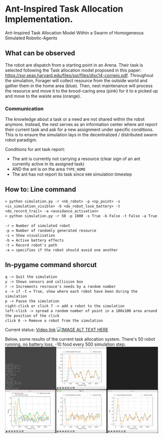 # Ant-Inspired Task Allocation Implementation.
Ant-Inspired Task Allocation Model Within a Swarm of Homogeneous Simulated Robotic-Agents

## What can be observed
The robot are dispatch from a starting point in an Arena. Their task is selected following the Task allocation model proposed in this paper: https://ssr.seas.harvard.edu/files/ssr/files/disc14-cornejo.pdf.
Throughout the simulation, Forager will collect resource from the outside world and gather them in the home area (blue). Then, nest maintenance will process the resource and move it to the brood-caring area (pink) for it to e picked up and move to the waiste area (orange).

### Communication
The knowledge about a task or a need are not shared within the robot anymore. Instead, the nest serves as an information center where ant report their current task and ask for
a new assignment under specific conditions. This is to ensure the simulation lays in the decentralized / distributed swarm robot paradigm.

Conditions for ant task report:
- The ant is currently not carrying a resource (clear sign of an ant currently active in its assigned task)
- AND the ant is on the area `TYPE_HOME`
- The ant has not report its task since `600` simulation timestep

## How to: Line command
```
> python simulation.py -r <nb_robot> -p <np_point> -s <is_simulation_visible> -b <do_robot_lose_battery> -t <do_record_trail> -a <avoidance_activation>
> python simulation.py -r 50 -p 1000 -s True -b False -t False -a True

-r = Number of simulated robot
-p = Number of randomly generated resource
-s = Show visualisation
-b = Active battery effects
-t = Record robot's path
-a = specifies if the robot should avoid one another
```

## In-pygame command shorcut
```
q -> Quit the simulation
y -> Shows sensors and collision box
r -> Increments resrouce's needs by a random number
x -> if -t = True, show where each robot have been during the simulation
p -> Pause the simulation
right-click or click 7 -> add a robot to the simulation
left-click -> spread a random number of point in a 100x100 area around the position of the click
click 6 -> Remove a robot from the simulation
```

Current status: [Video link](https://www.youtube.com/watch?v=HpS3zuJ1a9I)
[![IMAGE ALT TEXT HERE](https://img.youtube.com/vi/HpS3zuJ1a9I/0.jpg)](https://www.youtube.com/watch?v=HpS3zuJ1a9I)


Below, some results of the current task allocation system. There's 50 robot running, no battery loss, -10 food every 500 simulation step.
![IMAGE ALT TEXT HERE](https://github.com/alevani/master_project/blob/main/assets/stress-test-result.png)